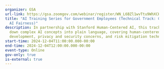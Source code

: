 ```yaml
---
organizer: GSA
url-link: https://gsa.zoomgov.com/webinar/register/WN_L6BZl1wvTtu9WhXCHhK0pg#/registration
title: "AI Training Series for Government Employees (Technical Track: Generative
  AI Fairness)"
description: In partnership with Stanford Human-Centered AI, this track breaks
  down complex AI concepts into plain language, covering human-centered AI
  development, privacy and security concerns, and risk mitigation techniques.
start-time: 2024-12-04T11:00:00.000-00:00
end-time: 2024-12-04T12:00:00.000-00:00
event-type: Online
gov-only: true
is-external: true
---
```

